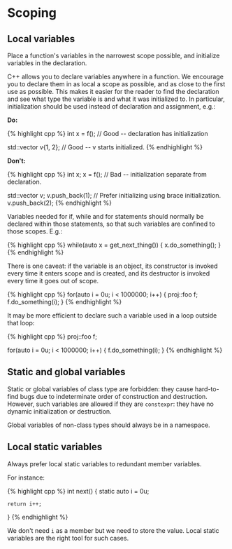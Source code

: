 # Scoping

## Local variables

Place a function's variables in the narrowest scope possible, and initialize variables in the declaration.

C++ allows you to declare variables anywhere in a function. We encourage you to declare them in as local a scope as possible, and as close to the first use as possible. This makes it easier for the reader to find the declaration and see what type the variable is and what it was initialized to. In particular, initialization should be used instead of declaration and assignment, e.g.:

**Do:**

{% highlight cpp %}
int x = f(); // Good -- declaration has initialization

std::vector<int> v{1, 2}; // Good -- v starts initialized.
{% endhighlight %}

**Don't:**

{% highlight cpp %}
int x;
x = f(); // Bad -- initialization separate from declaration.

std::vector<int> v;
v.push_back(1); // Prefer initializing using brace initialization.
v.push_back(2);
{% endhighlight %}

Variables needed for if, while and for statements should normally be declared within those statements, so that such variables are confined to those scopes. E.g.:

{% highlight cpp %}
while(auto x = get_next_thing()) {
    x.do_something();
}
{% endhighlight %}

There is one caveat: if the variable is an object, its constructor is invoked every time it enters scope and is created, and its destructor is invoked every time it goes out of scope.

{% highlight cpp %}
for(auto i = 0u; i < 1000000; i++) {
    proj::foo f;
    f.do_something(i);
}
{% endhighlight %}

It may be more efficient to declare such a variable used in a loop outside that loop:

{% highlight cpp %}
proj::foo f;

for(auto i = 0u; i < 1000000; i++) {
    f.do_something(i);
}
{% endhighlight %}

## Static and global variables

Static or global variables of class type are forbidden: they cause hard-to-find bugs due to indeterminate order of construction and destruction. However, such variables are allowed if they are ``constexpr``: they have no dynamic initialization or destruction.

Global variables of non-class types should always be in a namespace.

## Local static variables

Always prefer local static variables to redundant member variables.

For instance:

{% highlight cpp %}
int next() {
    static auto i = 0u;

    return i++;
}
{% endhighlight %}

We don't need ``i`` as a member but we need to store the value. Local static variables are the right tool for such cases.

